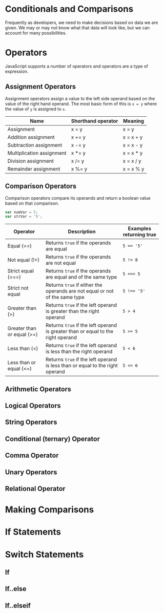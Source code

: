 # Conditionals and Comparisons

Frequently as developers, we need to make decisions based on data we are given. We may or may not know what that data will look like, but we can account for many possibilities.

# Operators

JavaScript supports a number of operators and operators are a type of expression.

## Assignment Operators

Assignment operators assign a value to the left side operand based on the value of the right hand operand. The most basic form of this is `x = y` where the value of `y` is assigned to `x`.

| Name                      | Shorthand operator | Meaning   |
| ------------------------- | ------------------ | --------- |
| Assignment                | x = y              | x = y     |
| Addition assignment       | x += y             | x = x + y |
| Subtraction assignment    | x -= y             | x = x - y |
| Multiplication assignment | x *= y             | x = x * y |
| Division assignment       | x /= y             | x = x / y |
| Remainder assignment      | x %= y             | x = x % y |

## Comparison Operators

Comparison operators compare its operands and return a boolean value based on that comparison.

```javascript
var numVar = 5;
var strVar = '5';
```

| Operator | Description | Examples returning true |
| ----- | ----- | ----- |
| Equal (==) | Returns `true` if the operands are equal | `5 == '5'` |
| Not equal (!=) | Returns `true` if the operands are not equal | `5 != 8` |
| Strict equal (===) | Returns `true` if the operands are equal and of the same type | `5 === 5` |
| Strict not equal | Returns `true` if either the operands are not equal or not of the same type | `5 !== '5'` |
| Greater than (>) | Returns `true` if the left operand is greater than the right operand | `5 > 4` |
| Greater than or equal (>=) | Returns `true` if the left operand is greater than or equal to the right operand | `5 >= 5` |
| Less than (<) | Returns `true` if the left operand is less than the right operand | `5 < 6` |
| Less than or equal (<=) | Returns `true` if the left operand is less than or equal to the right operand | `5 <= 6` |

## Arithmetic Operators
## Logical Operators
## String Operators
## Conditional (ternary) Operator
## Comma Operator
## Unary Operators
## Relational Operator

# Making Comparisons

# If Statements

# Switch Statements

## If

## If..else

## If..elseif
